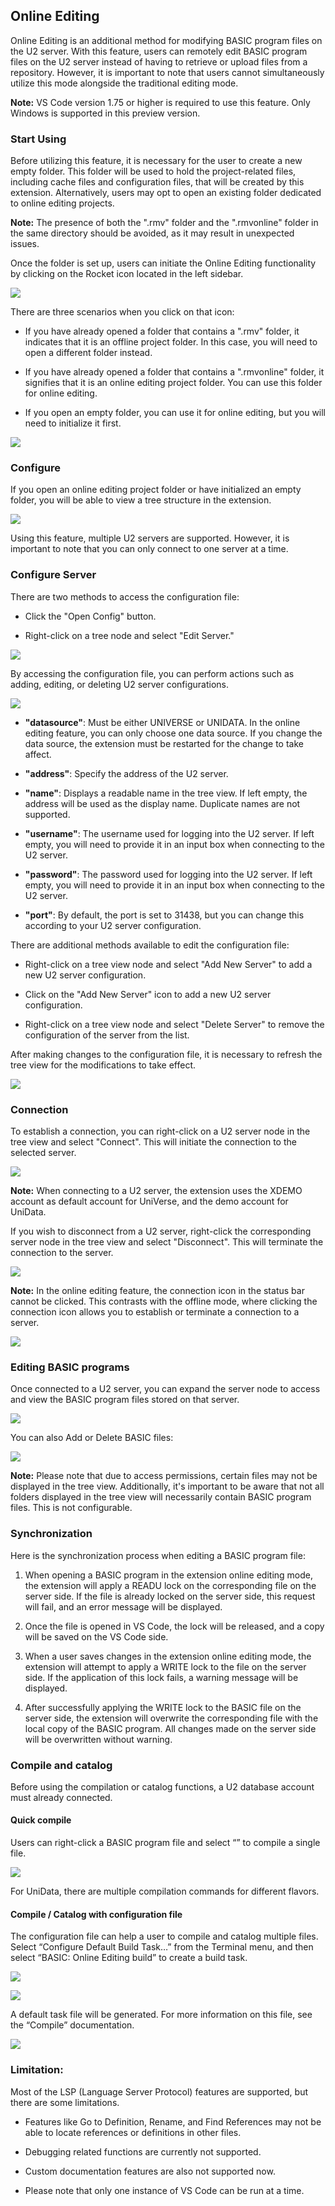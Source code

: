 ## Online Editing

Online Editing is an additional method for modifying BASIC program files on the U2 server. With this feature, users can remotely edit BASIC program files on the U2 server instead of having to retrieve or upload files from a repository. However, it is important to note that users cannot simultaneously utilize this mode alongside the traditional editing mode.

**Note:** VS Code version 1.75 or higher is required to use this feature. Only Windows is supported in this preview version.

### Start Using

Before utilizing this feature, it is necessary for the user to create a new empty folder. This folder will be used to hold the project-related files, including cache files and configuration files, that will be created by this extension. Alternatively, users may opt to open an existing folder dedicated to online editing projects.

**Note:** The presence of both the ".rmv" folder and the ".rmvonline" folder in the same directory should be avoided, as it may result in unexpected issues.

Once the folder is set up, users can initiate the Online Editing functionality by clicking on the Rocket icon located in the left sidebar.

![](../img/online_editing_icon.png)

There are three scenarios when you click on that icon:

 - If you have already opened a folder that contains a ".rmv" folder, it indicates that it is an offline project folder. In this case, you will need to open a different folder instead.

 - If you have already opened a folder that contains a ".rmvonline" folder, it signifies that it is an online editing project folder. You can use this folder for online editing.

 - If you open an empty folder, you can use it for online editing, but you will need to initialize it first.

![](../img/online_editing_empty_folder.png)

### Configure

If you open an online editing project folder or have initialized an empty folder, you will be able to view a tree structure in the extension.

![](../img/online_editing_configure_file.png)

Using this feature, multiple U2 servers are supported. However, it is important to note that you can only connect to one server at a time.

### Configure Server

There are two methods to access the configuration file: 

 - Click the "Open Config" button.

 - Right-click on a tree node and select "Edit Server." 

![](../img/online_editing_server_1.png)

By accessing the configuration file, you can perform actions such as adding, editing, or deleting U2 server configurations.

![](../img/online_editing_server_3.png)

 - **"datasource"**: Must be either UNIVERSE or UNIDATA. In the online editing feature, you can only choose one data source. If you change the data source, the extension must be restarted for the change to take affect.
 
 - **"address"**: Specify the address of the U2 server. 
 
 - **"name"**: Displays a readable name in the tree view. If left empty, the address will be used as the display name. Duplicate names are not supported.
 
 - **"username"**: The username used for logging into the U2 server. If left empty, you will need to provide it in an input box when connecting to the U2 server. 
 
 - **"password"**: The password used for logging into the U2 server. If left empty, you will need to provide it in an input box when connecting to the U2 server. 
 
 - **"port"**: By default, the port is set to 31438, but you can change this according to your U2 server configuration.

There are additional methods available to edit the configuration file: 

 - Right-click on a tree view node and select "Add New Server" to add a new U2 server configuration. 
 
 - Click on the "Add New Server" icon to add a new U2 server configuration. 
 
 - Right-click on a tree view node and select "Delete Server" to remove the configuration of the server from the list.

After making changes to the configuration file, it is necessary to refresh the tree view for the modifications to take effect.

![](../img/online_editing_server_refresh.png)

### Connection

To establish a connection, you can right-click on a U2 server node in the tree view and select "Connect". This will initiate the connection to the selected server.

![](../img/online_editing_connect.png)

**Note:** When connecting to a U2 server, the extension uses the XDEMO account as default account for UniVerse, and the demo account for UniData. 

If you wish to disconnect from a U2 server, right-click the corresponding server node in the tree view and select "Disconnect". This will terminate the connection to the server.

![](../img/online_editing_disconnect.png)

**Note:** In the online editing feature, the connection icon in the status bar cannot be clicked. This contrasts with the offline mode, where clicking the connection icon allows you to establish or terminate a connection to a server.

![](../img/online_editing_connection_icon.png)

### Editing BASIC programs

Once connected to a U2 server, you can expand the server node to access and view the BASIC program files stored on that server.

![](../img/online_editing_edit_open.png)

You can also Add or Delete BASIC files:

![](../img/online_editing_edit_files.png)

**Note:** Please note that due to access permissions, certain files may not be displayed in the tree view. Additionally, it's important to be aware that not all folders displayed in the tree view will necessarily contain BASIC program files. This is not configurable.

### Synchronization 

Here is the synchronization process when editing a BASIC program file:

1. When opening a BASIC program in the extension online editing mode, the extension will apply a READU lock on the corresponding file on the server side. If the file is already locked on the server side, this request will fail, and an error message will be displayed.

2. Once the file is opened in VS Code, the lock will be released, and a copy will be saved on the VS Code side.

3. When a user saves changes in the extension online editing mode, the extension will attempt to apply a WRITE lock to the file on the server side. If the application of this lock fails, a warning message will be displayed.

4. After successfully applying the WRITE lock to the BASIC file on the server side, the extension will overwrite the corresponding file with the local copy of the BASIC program. All changes made on the server side will be overwritten without warning.

### Compile and catalog
Before using the compilation or catalog functions, a U2 database account must already connected.

#### Quick compile
Users can right-click a BASIC program file and select “” to compile a single file. 

![](../img/online_editing_compile_1.png)

For UniData, there are multiple compilation commands for different flavors.

#### Compile / Catalog with configuration file
The configuration file can help a user to compile and catalog multiple files.
Select “Configure Default Build Task…” from the Terminal menu, and then select “BASIC: Online Editing build” to create a build task.

![](../img/online_editing_compile_2.png)

![](../img/online_editing_compile_3.png)

A default task file will be generated. For more information on this file, see the “Compile” documentation.

![](../img/online_editing_compile_4.png)

### Limitation:
Most of the LSP (Language Server Protocol) features are supported, but there are some limitations. 

 - Features like Go to Definition, Rename, and Find References may not be able to locate references or definitions in other files. 

 - Debugging related functions are currently not supported. 

 - Custom documentation features are also not supported now. 

 - Please note that only one instance of VS Code can be run at a time.
